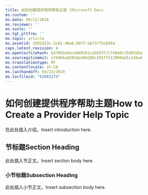 ```yaml
---
title: 如何创建提供程序帮助主题 |Microsoft Docs
ms.custom: ''
ms.date: 09/12/2016
ms.reviewer: ''
ms.suite: ''
ms.tgt_pltfrm: ''
ms.topic: article
ms.assetid: 3301d23c-3c81-49a6-b97f-bb73775c8454
caps.latest.revision: 4
ms.openlocfilehash: b47601bdec4d492b1ca5b5577c7484dc15d032ba
ms.sourcegitcommit: e7445ba8203da304286c591ff513900ad1c244a4
ms.translationtype: MT
ms.contentlocale: zh-CN
ms.lasthandoff: 04/23/2019
ms.locfileid: "62083274"
---
```

# <a name="how-to-create-a-provider-help-topic"></a><span data-ttu-id="5a451-102">如何创建提供程序帮助主题</span><span class="sxs-lookup"><span data-stu-id="5a451-102">How to Create a Provider Help Topic</span></span>

<span data-ttu-id="5a451-103">在此处插入介绍。</span><span class="sxs-lookup"><span data-stu-id="5a451-103">Insert introduction here.</span></span>

## <a name="section-heading"></a><span data-ttu-id="5a451-104">节标题</span><span class="sxs-lookup"><span data-stu-id="5a451-104">Section Heading</span></span>

 <span data-ttu-id="5a451-105">此处插入节正文。</span><span class="sxs-lookup"><span data-stu-id="5a451-105">Insert section body here.</span></span>

### <a name="subsection-heading"></a><span data-ttu-id="5a451-106">小节标题</span><span class="sxs-lookup"><span data-stu-id="5a451-106">Subsection Heading</span></span>

 <span data-ttu-id="5a451-107">此处插入小节正文。</span><span class="sxs-lookup"><span data-stu-id="5a451-107">Insert subsection body here.</span></span>